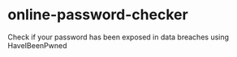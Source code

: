# online-password-checker
Check if your password has been exposed in data breaches using HaveIBeenPwned
